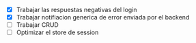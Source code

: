 * [X]  Trabajar las respuestas negativas del login
* [X]  Trabajar notifiacion generica de error enviada por el backend
* [ ]  Trabajar CRUD
* [ ]  Optimizar el store de session

